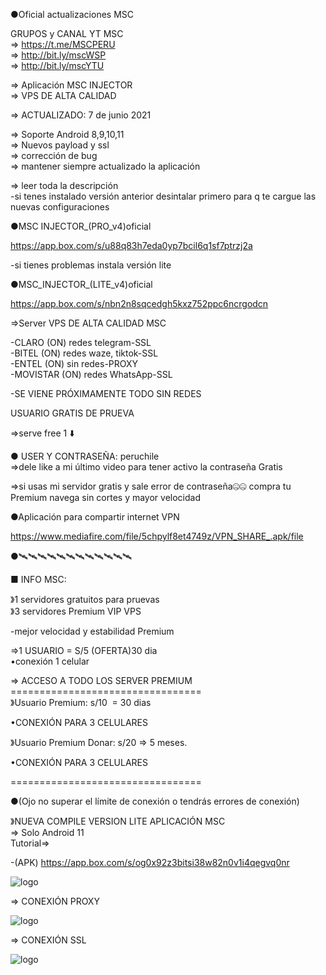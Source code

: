 ●Oficial actualizaciones MSC

GRUPOS y CANAL YT MSC<br>
=> https://t.me/MSCPERU <br>
=> http://bit.ly/mscWSP <br>
=> http://bit.ly/mscYTU


=> Aplicación MSC INJECTOR<br>
=> VPS DE ALTA CALIDAD

=> ACTUALIZADO: 7 de junio 2021 

=> Soporte Android 8,9,10,11<br>
=> Nuevos payload y ssl<br>
=> corrección de bug <br>
=> mantener siempre actualizado la aplicación

=> leer toda la descripción <br>
-si tenes instalado versión anterior desintalar primero para q te cargue las nuevas configuraciones

●MSC INJECTOR_(PRO_v4)oficial

https://app.box.com/s/u88q83h7eda0yp7bcil6q1sf7ptrzj2a 

-si tienes problemas instala versión lite

●MSC_INJECTOR_(LITE_v4)oficial 

https://app.box.com/s/nbn2n8sqcedgh5kxz752ppc6ncrgodcn

=>Server VPS DE ALTA CALIDAD MSC

-CLARO (ON) redes telegram-SSL<br>
-BITEL (ON) redes waze, tiktok-SSL<br>
-ENTEL (ON) sin redes-PROXY<br>
-MOVISTAR (ON) redes WhatsApp-SSL

-SE VIENE PRÓXIMAMENTE TODO SIN REDES

USUARIO GRATIS DE PRUEVA

=>serve free 1 ⬇️

● USER Y CONTRASEÑA: peruchile <br>
=>dele like a mi último video para tener activo la contraseña Gratis 

=>si usas mi servidor gratis y sale error de contraseña🤐🤐 compra tu Premium navega sin cortes y mayor velocidad

●Aplicación para compartir internet VPN 

https://www.mediafire.com/file/5chpylf8et4749z/VPN_SHARE_.apk/file 

●🛰🛰🛰🛰🛰🛰🛰🛰🛰🛰🛰🛰

■ INFO MSC:

》1 servidores gratuitos para pruevas<br>
》3 servidores Premium VIP VPS 

-mejor velocidad y estabilidad Premium

=>1 USUARIO = S/5 (OFERTA)30 dia<br>
•conexión 1 celular 

=> ACCESO A TODO LOS SERVER PREMIUM<br>
=================================<br>
》Usuario Premium: s/10  = 30 dias

•CONEXIÓN PARA 3 CELULARES 

》Usuario Premium Donar: s/20 => 5 meses.

•CONEXIÓN PARA 3 CELULARES

=================================

●(Ojo no superar el límite de conexión o tendrás errores de conexión)

》NUEVA COMPILE VERSION LITE APLICACIÓN MSC<br>
=> Solo Android 11<br>
Tutorial=> 

-(APK) https://app.box.com/s/og0x92z3bitsi38w82n0v1i4qegvq0nr

![logo](https://raw.githubusercontent.com/Maicolsc/msc_injector/main/Screenshot_20210605-164246_MSC%20VPNlite.jpg)

=> CONEXIÓN PROXY 

![logo](https://raw.githubusercontent.com/Maicolsc/msc_injector/main/Screenshot_20210605-163803_MSC%20VPNlite.jpg)

=> CONEXIÓN SSL

![logo](https://raw.githubusercontent.com/Maicolsc/msc_injector/main/Screenshot_20210605-163544_MSC%20VPNlite.jpg)


